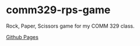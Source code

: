 # comm329-rps-game
Rock, Paper, Scissors game for my COMM 329 class.

[Github Pages](https://jakedesposito.github.io/comm329-rps-game/)